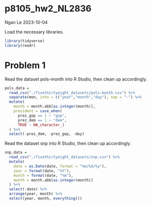 p8105_hw2_NL2836
================
Ngan Le
2023-10-04

Load the necessary libraries.

``` r
library(tidyverse)
library(readr)
```

# Problem 1

Read the dataset pols-month into R Studio, then clean up accordingly.

``` r
pols_data = 
  read_csv("./fivethirtyeight_datasets/pols-month.csv") %>% 
  separate(mon, into = c("year","month","day"), sep = "-") %>%
  mutate(
    month = month.abb[as.integer(month)],
    president = case_when(
      prez_gop == 1 ~ "gop",
      prez_dem == 1 ~ "dem",
      TRUE ~ NA_character_)
  ) %>% 
  select(-prez_dem, -prez_gop, -day)
```

Read the dataset snp into R Studio, then clean up accordingly.

``` r
snp_data = 
  read_csv("./fivethirtyeight_datasets/snp.csv") %>% 
  mutate(
    date = as.Date(date, format = "%m/%d/%y"),
    year = format(date, "%Y"),
    month = format(date, "%m"),
    month = month.abb[as.integer(month)]
  ) %>%
  select(-date) %>%
  arrange(year, month) %>% 
  select(year, month, everything())
```
